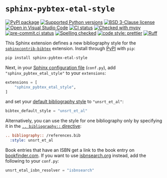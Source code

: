 # `sphinx-pybtex-etal-style`

[![PyPI package](https://badge.fury.io/py/sphinx-pybtex-etal-style.svg)](https://pypi.org/project/sphinx-pybtex-etal-style)
[![Supported Python versions](https://img.shields.io/pypi/pyversions/sphinx-pybtex-etal-style)](https://pypi.org/project/sphinx-pybtex-etal-style)
[![BSD 3-Clause license](https://img.shields.io/badge/License-BSD_3--Clause-blue.svg)](https://opensource.org/licenses/BSD-3-Clause)
[![Open in Visual Studio Code](https://img.shields.io/badge/vscode-open-blue?logo=visualstudiocode)](https://open.vscode.dev/ComPWA/sphinx-pybtex-etal-style)
[![CI status](https://github.com/ComPWA/sphinx-pybtex-etal-style/workflows/CI/badge.svg)](https://github.com/ComPWA/sphinx-pybtex-etal-style/actions?query=branch%3Amain+workflow%3ACI)
[![Checked with mypy](http://www.mypy-lang.org/static/mypy_badge.svg)](https://mypy.readthedocs.io)
[![pre-commit.ci status](https://results.pre-commit.ci/badge/github/ComPWA/sphinx-pybtex-etal-style/main.svg)](https://results.pre-commit.ci/latest/github/ComPWA/sphinx-pybtex-etal-style/main)
[![Spelling checked](https://img.shields.io/badge/cspell-checked-brightgreen.svg)](https://github.com/streetsidesoftware/cspell/tree/master/packages/cspell)
[![code style: prettier](https://img.shields.io/badge/code_style-prettier-ff69b4.svg?style=flat-square)](https://github.com/prettier/prettier)
[![Ruff](https://img.shields.io/endpoint?url=https://raw.githubusercontent.com/charliermarsh/ruff/main/assets/badge/v2.json)](https://github.com/astral-sh/ruff)

This Sphinx extension defines a new bibliography style for the [`sphinxcontrib-bibtex`](https://sphinxcontrib-bibtex.rtfd.io) extension. Install through [PyPI](https://pypi.org) with `pip`:

```bash
pip install sphinx-pybtex-etal-style
```

Next, in your [Sphinx configuration file](https://www.sphinx-doc.org/en/master/usage/configuration.html) (`conf.py`), add `"sphinx_pybtex_etal_style"` to your `extensions`:

```python
extensions = [
    "sphinx_pybtex_etal_style",
]
```

and set your [default bibliography style](https://sphinxcontrib-bibtex.readthedocs.io/en/stable/usage.html#bibliography-style) to `"unsrt_et_al"`:

```python
bibtex_default_style = "unsrt_et_al"
```

Alternatively, you can use the style for one bibliography only by specifying it in the [`.. bibliography::` directive](https://sphinxcontrib-bibtex.readthedocs.io/en/stable/usage.html#directive-bibliography):

```rst
.. bibliography:: /references.bib
  :style: unsrt_et_al
```

Book entries that have an ISBN get a link to the book entry on [bookfinder.com](https://bookfinder.com/search). If you want to use [isbnsearch.org](https://isbnsearch.org) instead, add the following to your `conf.py`:

```python
unsrt_etal_isbn_resolver = "isbnsearch"
```
